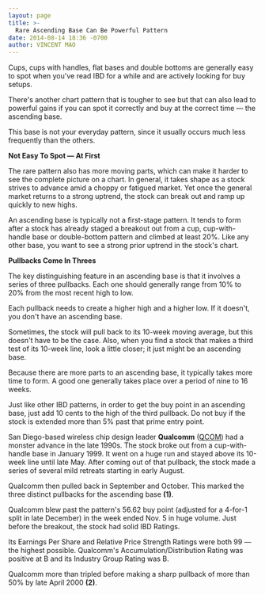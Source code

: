 ```yaml
---
layout: page
title: >-
  Rare Ascending Base Can Be Powerful Pattern
date: 2014-08-14 18:36 -0700
author: VINCENT MAO
---
```





Cups, cups with handles, flat bases and double bottoms are generally easy to spot when you've read IBD for a while and are actively looking for buy setups.


There's another chart pattern that is tougher to see but that can also lead to powerful gains if you can spot it correctly and buy at the correct time — the ascending base.


This base is not your everyday pattern, since it usually occurs much less frequently than the others.


**Not Easy To Spot — At First**


The rare pattern also has more moving parts, which can make it harder to see the complete picture on a chart. In general, it takes shape as a stock strives to advance amid a choppy or fatigued market. Yet once the general market returns to a strong uptrend, the stock can break out and ramp up quickly to new highs.


An ascending base is typically not a first-stage pattern. It tends to form after a stock has already staged a breakout out from a cup, cup-with-handle base or double-bottom pattern and climbed at least 20%. Like any other base, you want to see a strong prior uptrend in the stock's chart.


**Pullbacks Come In Threes**


The key distinguishing feature in an ascending base is that it involves a series of three pullbacks. Each one should generally range from 10% to 20% from the most recent high to low.


Each pullback needs to create a higher high and a higher low. If it doesn't, you don't have an ascending base.


Sometimes, the stock will pull back to its 10-week moving average, but this doesn't have to be the case. Also, when you find a stock that makes a third test of its 10-week line, look a little closer; it just might be an ascending base.


Because there are more parts to an ascending base, it typically takes more time to form. A good one generally takes place over a period of nine to 16 weeks.


Just like other IBD patterns, in order to get the buy point in an ascending base, just add 10 cents to the high of the third pullback. Do not buy if the stock is extended more than 5% past that prime entry point.


San Diego-based wireless chip design leader **Qualcomm** ([QCOM](https://research.investors.com/quote.aspx?symbol=QCOM)) had a monster advance in the late 1990s. The stock broke out from a cup-with-handle base in January 1999. It went on a huge run and stayed above its 10-week line until late May. After coming out of that pullback, the stock made a series of several mild retreats starting in early August.


Qualcomm then pulled back in September and October. This marked the three distinct pullbacks for the ascending base **(1)**.


Qualcomm blew past the pattern's 56.62 buy point (adjusted for a 4-for-1 split in late December) in the week ended Nov. 5 in huge volume. Just before the breakout, the stock had solid IBD Ratings.


Its Earnings Per Share and Relative Price Strength Ratings were both 99 — the highest possible. Qualcomm's Accumulation/Distribution Rating was positive at B and its Industry Group Rating was B.


Qualcomm more than tripled before making a sharp pullback of more than 50% by late April 2000 **(2)**.





